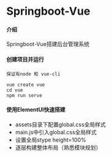 # Springboot-Vue

#### 介绍
Springboot-Vue搭建后台管理系统



#### 创建项目并运行

```
保证有node 和 vue-cli

vue create vue 
cd vue
npm run serve 
```



#### 使用ElementUI快速搭建

+ assets目录下配置global.css全局样式
+ main.js中引入global.css全局样式
+ 设置全局stype height=100%
+ 逐层构建整体布局（熟悉模块规划）

